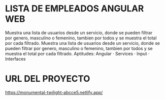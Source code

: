 # LISTA DE EMPLEADOS ANGULAR WEB
Muestra una lista de usuarios desde un servicio, donde se pueden filtrar por genero, masculino o femenino, tambien por todos y se muestra el total por cada filtrado.
Muestra una lista de usuarios desde un servicio, donde se pueden filtrar por genero, masculino o femenino, tambien por todos y se muestra el total por cada filtrado.
Aptitudes: Angular · Services · Input · Interfaces

# URL DEL PROYECTO
https://monumental-twilight-abcce5.netlify.app/
